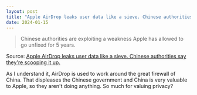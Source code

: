 ```yaml
---
layout: post
title: "Apple AirDrop leaks user data like a sieve. Chinese authorities say they're scooping it up."
date: 2024-01-15
---
```


> Chinese authorities are exploiting a weakness Apple has allowed to go unfixed for 5 years.

Source: [Apple AirDrop leaks user data like a sieve. Chinese authorities say they're scooping it up.](https://arstechnica.com/?p=1995574)

As I understand it, AirDrop is used to work around the great firewall of China.  That displeases the Chinese government and China is very valuable to Apple, so they aren't doing anything.  So much for valuing privacy?
